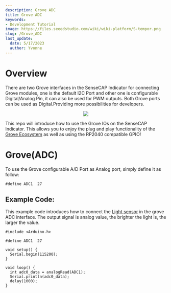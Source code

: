 ```yaml
---
description: Grove ADC
title: Grove ADC
keywords:
- Development Tutorial
image: https://files.seeedstudio.com/wiki/wiki-platform/S-tempor.png
slug: /Grove_ADC
last_update:
  date: 5/17/2023
  author: Yvonne
---
```

# **Overview**

There are two Grove interfaces in the SenseCAP Indicator for connecting Grove modules, one is the default I2C Port and other one is configurable Digital/Analog Pin, it can also be used for PWM outputs. Both Grove ports can be used as Digital.Providing more possibilities for developers. 

<div align="center"><img width={800} src="https://files.seeedstudio.com/wiki/SenseCAP/SenseCAP_Indicator/grove.png"/></div>


This repo will introduce how to use the Grove IOs on the SenseCAP Indicator. This allows you to enjoy the plug and play functionality of the [Grove Ecosystem](https://www.seeedstudio.com/category/Grove-c-1003.html) as well as using the RP2040 compatible GPIO!

# **Grove(ADC)**

To use the Grove configurable A/D Port as Analog port, simply define it as follow:

```
#define ADC1  27
```

## **Example Code**:

This example code introduces how to connect the [Light sensor](https://wiki.seeedstudio.com/Grove-Light_Sensor) in the grove ADC interface.
The output signal is analog value, the brighter the light is, the larger the value.

```
#include <Arduino.h>

#define ADC1  27

void setup() {
  Serial.begin(115200);
}

void loop() {
  int adc0_data = analogRead(ADC1);
  Serial.println(adc0_data);
  delay(1000);
}
```